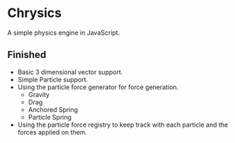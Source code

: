 # Chrysics

A simple physics engine in JavaScript.

## Finished

+ Basic 3 dimensional vector support.
+ Simple Particle support.
+ Using the particle force generator for force generation.
    + Gravity
    + Drag
    + Anchored Spring
    + Particle Spring
+ Using the particle force registry to keep track with each particle and the forces applied on them.
